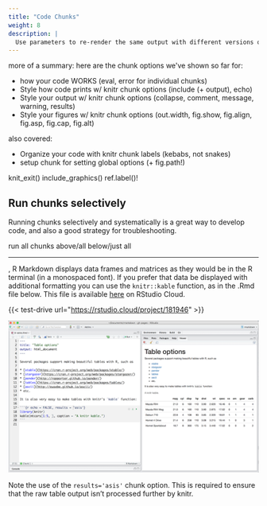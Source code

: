```yaml
---
title: "Code Chunks"
weight: 8
description: | 
  Use parameters to re-render the same output with different versions of your data, or depending on different values present in your data.
---
```



more of a summary: here are the chunk options we've shown so far for:

+ how your code WORKS (eval, error for individual chunks)
+ Style how code prints w/ knitr chunk options (include (+ output), echo)
+ Style your output w/ knitr chunk options (collapse, comment, message, warning, results)
+ Style your figures w/ knitr chunk options (out.width, fig.show, fig.align, fig.asp, fig.cap, fig.alt)

also covered:
+ Organize your code with knitr chunk labels (kebabs, not snakes)
+ setup chunk for setting global options (+ fig.path!)

knit_exit()
include_graphics()
ref.label()!

## Run chunks selectively

Running chunks selectively and systematically is a great way to develop code, and also a good strategy for troubleshooting.

run all chunks above/all below/just all 

---

, R Markdown displays data frames and matrices as they would be in the R terminal (in a monospaced font). If you prefer that data be displayed with additional formatting you can use the `knitr::kable` function, as in the .Rmd file below. This file is available [here](https://rstudio.cloud/project/181946) on RStudio Cloud. 

{{< test-drive url="https://rstudio.cloud/project/181946" >}}

![](tables-1-kable.png)

Note the use of the `results='asis'` chunk option. This is required to ensure that the raw table output isn’t processed further by knitr.
